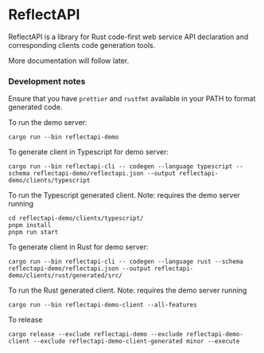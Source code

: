 # ReflectAPI

ReflectAPI is a library for Rust code-first web service API declaration and corresponding clients code generation tools.

More documentation will follow later.

### Development notes

Ensure that you have `prettier` and `rustfmt` available in your PATH to format generated code.

To run the demo server:

```
cargo run --bin reflectapi-demo
```

To generate client in Typescript for demo server:

```
cargo run --bin reflectapi-cli -- codegen --language typescript --schema reflectapi-demo/reflectapi.json --output reflectapi-demo/clients/typescript
```

To run the Typescript generated client. Note: requires the demo server running

```
cd reflectapi-demo/clients/typescript/
pnpm install
pnpm run start
```

To generate client in Rust for demo server:

```
cargo run --bin reflectapi-cli -- codegen --language rust --schema reflectapi-demo/reflectapi.json --output reflectapi-demo/clients/rust/generated/src/
```

To run the Rust generated client. Note: requires the demo server running

```
cargo run --bin reflectapi-demo-client --all-features
```

To release

```
cargo release --exclude reflectapi-demo --exclude reflectapi-demo-client --exclude reflectapi-demo-client-generated minor --execute
```
